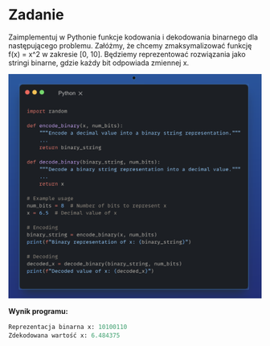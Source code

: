 # **Zadanie**

Zaimplementuj w Pythonie funkcje kodowania i dekodowania binarnego dla następującego problemu. Załóżmy, że chcemy zmaksymalizować funkcję f(x) = x^2 w zakresie [0, 10]. Będziemy reprezentować rozwiązania jako stringi binarne, gdzie każdy bit odpowiada zmiennej x.

<p align="center">
  <img src="assets/screen.png" />
</p>

**Wynik programu:**

``` python
Reprezentacja binarna x: 10100110
Zdekodowana wartość x: 6.484375
```
